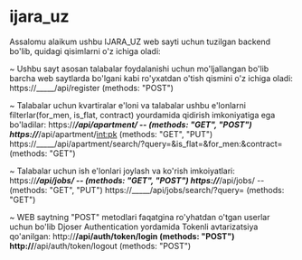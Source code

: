 # ijara_uz
Assalomu alaikum ushbu IJARA_UZ web sayti uchun tuzilgan backend bo'lib,
quidagi qisimlarni o'z ichiga oladi:

~ Ushbu sayt asosan talabalar foydalanishi uchun mo'ljallangan bo'lib barcha web saytlarda bo'lgani kabi ro'yxatdan
o'tish qismini o'z ichiga oladi: https://_____/api/register (methods: "POST")

~ Talabalar uchun kvartiralar e'loni va talabalar ushbu e'lonlarni filterlar(for_men, is_flat, contract) yourdamida 
qidirish imkoniyatiga ega bo'ladilar:
https://_____/api/apartment/ -- (methods: "GET", "POST")
https://_____/api/apartment/<int:pk> (methods: "GET", "PUT")
https://_____/api/apartment/search/?query=<str>&is_flat=<bool>&for_men:<bool>&contract=<bool> (methods: "GET")

~ Talabalar uchun ish e'lonlari joylash va ko'rish imkoiyatlari:
https://_____/api/jobs/ -- (methods: "GET", "POST")
https://_____/api/jobs/ -- (methods: "GET", "PUT")
https://_____/api/jobs/search/?query=<str> (methods: "GET")

~ WEB saytning "POST" metodlari faqatgina ro'yhatdan o'tgan userlar uchun bo'lib Djoser Authentication yordamida Tokenli avtarizatsiya qo'anilgan:
http://____/api/auth/token/login (methods: "POST")
http://____/api/auth/token/logout (methods: "POST")
